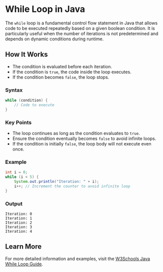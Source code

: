# While Loop in Java

The `while` loop is a fundamental control flow statement in Java that allows code to be executed repeatedly based on a given boolean condition. It is particularly useful when the number of iterations is not predetermined and depends on dynamic conditions during runtime.

## How It Works

- The condition is evaluated before each iteration.
- If the condition is `true`, the code inside the loop executes.
- If the condition becomes `false`, the loop stops.

### Syntax

```java
while (condition) {
    // Code to execute
}
```

### Key Points

- The loop continues as long as the condition evaluates to `true`.
- Ensure the condition eventually becomes `false` to avoid infinite loops.
- If the condition is initially `false`, the loop body will not execute even once.

### Example

```java
int i = 0;
while (i < 5) {
    System.out.println("Iteration: " + i);
    i++; // Increment the counter to avoid infinite loop
}
```

### Output
```
Iteration: 0
Iteration: 1
Iteration: 2
Iteration: 3
Iteration: 4
```

## Learn More

For more detailed information and examples, visit the [W3Schools Java While Loop Guide](https://www.w3schools.com/java/java_while_loop.asp).
